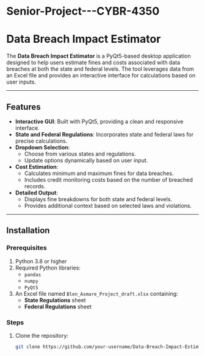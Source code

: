 # Senior-Project---CYBR-4350

# Data Breach Impact Estimator

The **Data Breach Impact Estimator** is a PyQt5-based desktop application designed to help users estimate fines and costs associated with data breaches at both the state and federal levels. The tool leverages data from an Excel file and provides an interactive interface for calculations based on user inputs.

---

## Features
- **Interactive GUI**: Built with PyQt5, providing a clean and responsive interface.
- **State and Federal Regulations**: Incorporates state and federal laws for precise calculations.
- **Dropdown Selection**:
  - Choose from various states and regulations.
  - Update options dynamically based on user input.
- **Cost Estimation**:
  - Calculates minimum and maximum fines for data breaches.
  - Includes credit monitoring costs based on the number of breached records.
- **Detailed Output**:
  - Displays fine breakdowns for both state and federal levels.
  - Provides additional context based on selected laws and violations.

---

## Installation

### Prerequisites
1. Python 3.8 or higher
2. Required Python libraries:
   - `pandas`
   - `numpy`
   - `PyQt5`
3. An Excel file named `Blen_Asmare_Project_draft.xlsx` containing:
   - **State Regulations** sheet
   - **Federal Regulations** sheet

### Steps
1. Clone the repository:
   ```bash
   git clone https://github.com/your-username/Data-Breach-Impact-Estimator.git
